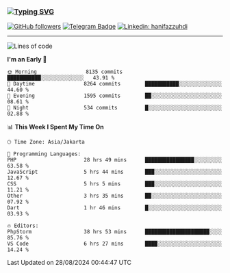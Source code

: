### [![Typing SVG](https://readme-typing-svg.herokuapp.com?font=lato&size=22&lines=Hi+There+👋)](https://git.io/typing-svg) 

[![GitHub followers](https://img.shields.io/github/followers/hanifazzuhdi?label=Follow&style=social)](https://github.com/hanifazzuhdi/?tab=follow) 
[![Telegram Badge](https://img.shields.io/badge/-hanif0198-blue?style=social&logo=telegram&link=https://www.t.me/hanif0198/)](https://www.t.me/hanif0198/) 
[![Linkedin: hanifazzuhdi](https://img.shields.io/badge/-hanifazzuhdi-blue?style=flat-square&logo=Linkedin&logoColor=white&link=https://www.linkedin.com/in/hanif-az-zuhdi-69688019b/)](https://www.linkedin.com/in/hanif-az-zuhdi-69688019b/) 

<hr/>

<!--START_SECTION:waka-->
![Lines of code](https://img.shields.io/badge/From%20Hello%20World%20I%27ve%20Written-64.8%20million%20lines%20of%20code-blue)

**I'm an Early 🐤** 

```text
🌞 Morning                8135 commits        ███████████░░░░░░░░░░░░░░   43.91 % 
🌆 Daytime                8264 commits        ███████████░░░░░░░░░░░░░░   44.60 % 
🌃 Evening                1595 commits        ██░░░░░░░░░░░░░░░░░░░░░░░   08.61 % 
🌙 Night                  534 commits         █░░░░░░░░░░░░░░░░░░░░░░░░   02.88 % 
```


📊 **This Week I Spent My Time On** 

```text
🕑︎ Time Zone: Asia/Jakarta

💬 Programming Languages: 
PHP                      28 hrs 49 mins      ████████████████░░░░░░░░░   63.58 % 
JavaScript               5 hrs 44 mins       ███░░░░░░░░░░░░░░░░░░░░░░   12.67 % 
CSS                      5 hrs 5 mins        ███░░░░░░░░░░░░░░░░░░░░░░   11.21 % 
Other                    3 hrs 35 mins       ██░░░░░░░░░░░░░░░░░░░░░░░   07.92 % 
Dart                     1 hr 46 mins        █░░░░░░░░░░░░░░░░░░░░░░░░   03.93 % 

🔥 Editors: 
PhpStorm                 38 hrs 53 mins      █████████████████████░░░░   85.76 % 
VS Code                  6 hrs 27 mins       ████░░░░░░░░░░░░░░░░░░░░░   14.24 % 
```


 Last Updated on 28/08/2024 00:44:47 UTC
<!--END_SECTION:waka-->
